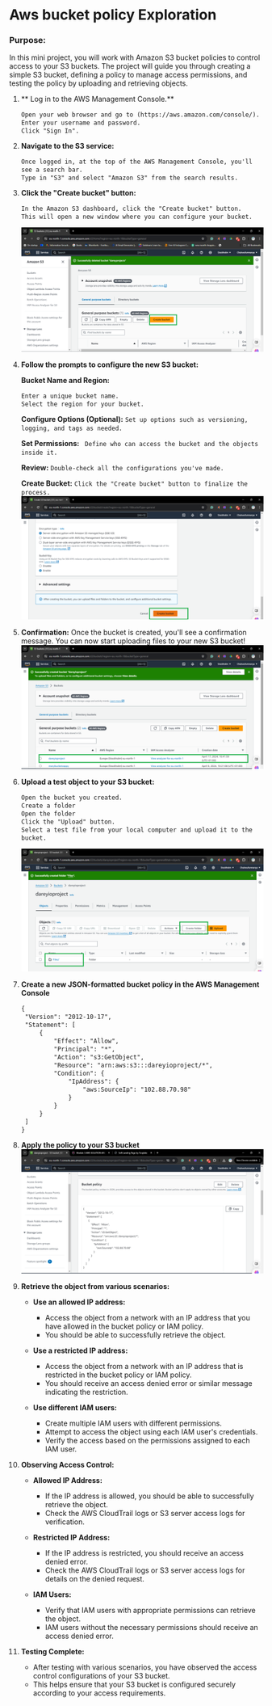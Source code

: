 # Aws bucket policy Exploration 

### Purpose:

In this mini project, you will work with Amazon S3 bucket policies to control access to your S3 buckets. The project will guide you through creating a simple S3 bucket, defining a policy to manage access permissions, and testing the policy by uploading and retrieving objects.

1. ** Log in to the AWS Management Console.**
   ```
   Open your web browser and go to (https://aws.amazon.com/console/).
   Enter your username and password.
   Click "Sign In".
   ```
2. **Navigate to the S3 service:**
   ```
   Once logged in, at the top of the AWS Management Console, you'll see a search bar. 
   Type in "S3" and select "Amazon S3" from the search results.
   ```

3. **Click the "Create bucket" button:**
   ```
   In the Amazon S3 dashboard, click the "Create bucket" button.
   This will open a new window where you can configure your bucket.
   ```
   ![screenshot of the create bucket button](image/Create_bucket.png)

4. **Follow the prompts to configure the new S3 bucket:**
   
   **Bucket Name and Region:**
   ```
   Enter a unique bucket name.
   Select the region for your bucket.
   ```

   **Configure Options (Optional):**
   `Set up options such as versioning, logging, and tags as needed.`
   
   **Set Permissions:**
  ` Define who can access the bucket and the objects inside it.`
   
   **Review:**
   `Double-check all the configurations you've made.`
   
   **Create Bucket:**
   `Click the "Create bucket" button to finalize the process.`
   ![screenshot of creating bucket button](image/Creating_bucket.png)

5. **Confirmation:**
   Once the bucket is created, you'll see a confirmation message.
   You can now start uploading files to your new S3 bucket!
   ![screenshot of bucket created](image/bucket_created.png)


6. **Upload a test object to your S3 bucket:**
   ```
   Open the bucket you created.
   Create a folder
   Open the folder
   Click the "Upload" button.
   Select a test file from your local computer and upload it to the bucket.
   ```
   ![screenshot of the folder button](image/Create_folder.png)

7. **Create a new JSON-formatted bucket policy in the AWS Management Console**
   ```
   {
    "Version": "2012-10-17",
    "Statement": [
        {
            "Effect": "Allow",
            "Principal": "*",
            "Action": "s3:GetObject",
            "Resource": "arn:aws:s3:::dareyioproject/*",
            "Condition": {
                "IpAddress": {
                    "aws:SourceIp": "102.88.70.98"
                }
            }
        }
    ]
   }
   ```

8. **Apply the policy to your S3 bucket**
   ![screenshot of Json bucket policy](image/json_policy.png)
2. **Retrieve the object from various scenarios:**
   - **Use an allowed IP address:**
     - Access the object from a network with an IP address that you have allowed in the bucket policy or IAM policy.
     - You should be able to successfully retrieve the object.

   - **Use a restricted IP address:**
     - Access the object from a network with an IP address that is restricted in the bucket policy or IAM policy.
     - You should receive an access denied error or similar message indicating the restriction.

   - **Use different IAM users:**
     - Create multiple IAM users with different permissions.
     - Attempt to access the object using each IAM user's credentials.
     - Verify the access based on the permissions assigned to each IAM user.

3. **Observing Access Control:**
   - **Allowed IP Address:**
     - If the IP address is allowed, you should be able to successfully retrieve the object.
     - Check the AWS CloudTrail logs or S3 server access logs for verification.

   - **Restricted IP Address:**
     - If the IP address is restricted, you should receive an access denied error.
     - Check the AWS CloudTrail logs or S3 server access logs for details on the denied request.

   - **IAM Users:**
     - Verify that IAM users with appropriate permissions can retrieve the object.
     - IAM users without the necessary permissions should receive an access denied error.

4. **Testing Complete:**
   - After testing with various scenarios, you have observed the access control configurations of your S3 bucket.
   - This helps ensure that your S3 bucket is configured securely according to your access requirements.



